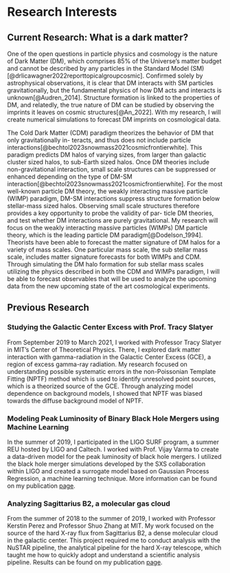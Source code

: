 # Research Interests
## Current Research: What is a dark matter?
One of the open questions in particle physics and cosmology is the nature of Dark Matter (DM),
which comprises 85% of the Universe’s matter budget and cannot be described by any particles in the
Standard Model (SM) [@drlicawagner2022reporttopicalgroupcosmic]. Confirmed solely by astrophysical observations, it is clear that DM interacts
with SM particles gravitationally, but the fundamental physics of how DM acts and interacts is unknown[@Audren_2014]. Structure formation is linked to the properties of DM, and relatedly, the true nature of DM can be studied by observing the imprints it leaves on cosmic structures[@An_2022]. With my
research, I will create numerical simulations to forecast DM imprints on cosmological data.

The Cold Dark Matter (CDM) paradigm theorizes the behavior of DM that only gravitationally in-
teracts, and thus does not include particle interactions[@bechtol2023snowmass2021cosmicfrontierwhite]. This paradigm predicts DM halos of varying
sizes, from larger than galactic cluster sized halos, to sub-Earth sized halos. Once DM theories include
non-gravitational interaction, small scale structures can be suppressed or enhanced depending on the type
of DM-SM interaction[@bechtol2023snowmass2021cosmicfrontierwhite]. For the most well-known particle DM theory, the weakly interacting massive
particle (WIMP) paradigm, DM-SM interactions suppress structure formation below stellar-mass sized
halos. Observing small scale structures therefore provides a key opportunity to probe the validity of par-
ticle DM theories, and test whether DM interactions are purely gravitational. My research will focus on
the weakly interacting massive particles (WIMPs) DM particle theory, which is the leading particle DM
paradigm[@Dodelson_1994]. Theorists have been able to forecast the matter signature of DM halos for a variety of mass
scales. One particular mass scale, the sub stellar mass scale, includes matter signature forecasts for both
WIMPs and CDM. Through simulating the DM halo formation for sub stellar mass scales utilizing the
physics described in both the CDM and WIMPs paradigm, I will be able to forecast observables that will
be used to analyze the upcoming data from the new upcoming state of the art cosmological experiments.

## Previous Research

### Studying the Galactic Center Excess with Prof. Tracy Slatyer
From September 2019 to March 2021, I worked with Professor Tracy Slatyer in MIT’s Center of
Theoretical Physics. There, I explored dark matter interaction with gamma-radiation in the
Galactic Center Excess (GCE), a region of excess gamma-ray radiation. My research focused on
understanding possible systematic errors in the non-Poissonian Template Fitting (NPTF)
method which is used to identify unresolved point sources, which is a theorized source of the
GCE. Through analyzing model dependence on background models, I showed that NPTF was
biased towards the diffuse background model of NPTF.

### Modeling Peak Luminosity of Binary Black Hole Mergers using Machine Learning
In the summer of 2019, I participated in the LIGO SURF program, a summer REU hosted by
LIGO and Caltech. I worked with Prof. Vijay Varma to create a data-driven model for the peak
luminosity of black hole mergers. I utilized the black hole merger simulations developed by the
SXS collaboration within LIGO and created a surrogate model based on Gaussian Process
Regression, a machine learning technique. More information can be found on my publication [page](../publications/highlights/awesome_paper/index.md).

### Analyzing Sagittarius B2, a molecular gas cloud

From the summer of 2018 to the summer of 2019, I worked with Professor Kerstin Perez and
Professor Shuo Zhang at MIT. My work focused on the source of the hard X-ray flux from
Sagittarius B2, a dense molecular cloud in the galactic center. This project required me to
conduct analysis with the NuSTAR pipeline, the analytical pipeline for the hard X-ray telescope,
which taught me how to quickly adopt and understand a scientific analysis pipeline. Results can be found on my publication [page](../publications/highlights/large_mwl_paper/index.md).